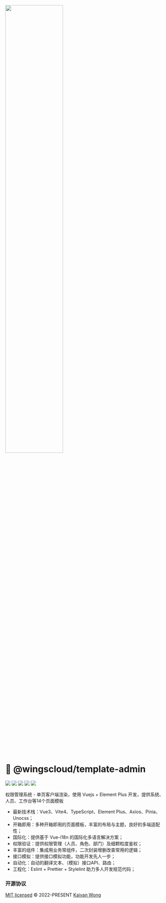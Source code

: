 <p>
<img width="60%" src="https://raw.githubusercontent.com/wingscloud/static/d94913c69c957913534336f02b9805c4a51ccfed/logos/banner.svg" />
</p>

# 👋 @wingscloud/template-admin

<p>
	<img src="https://img.shields.io/github/v/release/wingscloud/template-admin.svg?color=b90b0b&label=Release"/>
	<img src="https://img.shields.io/github/downloads/wingscloud/template-admin/total.svg?color=b90b0b&label=Downloads"/>
	<img src="https://img.shields.io/github/repo-size/wingscloud/template-admin.svg?color=b90b0b&label=Repository%20Size"/>
	<img src="https://img.shields.io/github/license/wingscloud/template-admin.svg?color=b90b0b&label=License"/>
	<img src="https://img.shields.io/badge/-Wings%20Cloud-b90b0b"/>
</p>

权限管理系统 - 单页客户端渲染，使用 Vuejs + Element Plus 开发，提供系统、人员、工作台等14个页面模板

- 最新技术栈：Vue3、Vite4、TypeScript、Element Plus、Axios、Pinia、Unocss；
- 开箱即用：多种开箱即用的页面模板，丰富的布局与主题，良好的多端适配性；
- 国际化：提供基于 Vue-i18n 的国际化多语言解决方案；
- 权限验证：提供权限管理（人员、角色、部门）及细颗粒度鉴权；
- 丰富的组件：集成用业务常组件，二次封装增删改查常用的逻辑；
- 接口模拟：提供接口模拟功能，功能开发先人一步；
- 自动化：自动的翻译文本、（模拟）接口API、路由；
- 工程化：Eslint + Prettier + Stylelint 助力多人开发规范代码；

### 开源协议

[MIT licensed](./LICENSE) © 2022-PRESENT [Kaivan Wong](https://github.com/kaivanwong)
